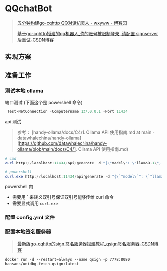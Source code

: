 # QQchatBot

> [五分钟构建go-cqhttp QQ对话机器人 - wxyww - 博客园](https://www.cnblogs.com/wxyww/p/16712598.html)
>
> [基于go-cqhttp搭建的qq机器人_你的账号被限制登录, 请配置 signserver 后重试-CSDN博客](https://blog.csdn.net/tttll3014/article/details/133317446)

## 实现方案







## 准备工作

### 测试本地 ollama

端口测试 (下面这个是 powershell 命令)

```powershell
 Test-NetConnection -Computername 127.0.0.1 -Port 11434
```



api 测试

> 参考： [handy-ollama/docs/C4/1. Ollama API 使用指南.md at main · datawhalechina/handy-ollama](https://github.com/datawhalechina/handy-ollama/blob/main/docs/C4/1. Ollama API 使用指南.md)

```powershell
# cmd
curl http://localhost:11434/api/generate -d "{\"model\": \"llama3.1\", \"prompt\": \"how are you？\"}"

# powershell
curl.exe http://localhost:11434/api/generate -d "{\`"model\`": \`"llama3.1\`", \`"prompt\`": \`"how are you?\`"}"
```



powershell 内

- 需要用 ` 来转义双引号保证双引号能够传给 curl 命令
- 需要显式调用 `curl.exe`





### 配置 config.yml 文件



### 配置本地签名服务器

> [最新版go-cqhttp的sign 签名服务器搭建教程_qsign签名服务器-CSDN博客](https://blog.csdn.net/qq_42123284/article/details/135375460)

`docker run -d --restart=always --name qsign -p 7778:8080 hansaes/unidbg-fetch-qsign:latest`
